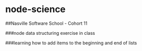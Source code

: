 # node-science

##Nasville Software School - Cohort 11

###node data structuring exercise in class

###learning how to add items to the beginning and end of lists
